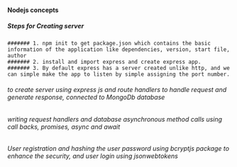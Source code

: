 #### Nodejs concepts 
##### Steps for Creating server
    ####### 1. npm init to get package.json which contains the basic information of the application like dependencies, version, start file, author
    ####### 2. install and import express and create express app.
    ####### 3. By default express has a server created unlike http, and we can simple make the app to listen by simple assigning the port number.
###### to create server using express js and route handlers to handle request and generate response, connected to MongoDb database
###### writing request handlers and database asynchronous method calls using call backs, promises, async and await
###### User registration and hashing the user password using bcryptjs package to enhance the security, and user login using jsonwebtokens
